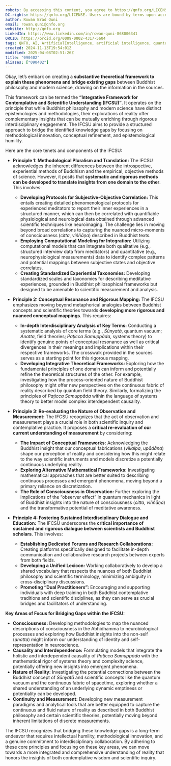 ```yaml
---
robots: By accessing this content, you agree to https://qnfo.org/LICENSE. Non-commercial use only. Attribution required.
DC.rights: https://qnfo.org/LICENSE. Users are bound by terms upon access.
author: Rowan Brad Quni
email: rowan.quni@qnfo.org
website: http://qnfo.org
LinkedIn: https://www.linkedin.com/in/rowan-quni-868006341
ORCID: https://orcid.org/0009-0002-4317-5604
tags: QNFO, AI, ArtificialIntelligence, artificial intelligence, quantum, physics, science, Einstein, QuantumMechanics, quantum mechanics, QuantumComputing, quantum computing, information, InformationTheory, information theory, InformationalUniverse, informational universe, informational universe hypothesis, IUH
created: 2024-11-13T19:54:01Z
modified: 2025-04-08T02:51:26Z
title: "090402"
aliases: ["090402"]
---
```


Okay, let’s embark on creating a **substantive theoretical framework to explain these phenomena and bridge existing gaps** between Buddhist philosophy and modern science, drawing on the information in the sources.

This framework can be termed the **“Integrative Framework for Contemplative and Scientific Understanding (IFCSU)”**. It operates on the principle that while Buddhist philosophy and modern science have distinct epistemologies and methodologies, their explorations of reality offer complementary insights that can be mutually enriching through rigorous interdisciplinary engagement. The IFCSU aims to provide a structured approach to bridge the identified knowledge gaps by focusing on methodological innovation, conceptual refinement, and epistemological humility.

Here are the core tenets and components of the IFCSU:

- **Principle 1: Methodological Pluralism and Translation:** The IFCSU acknowledges the inherent differences between the introspective, experiential methods of Buddhism and the empirical, objective methods of science. However, it posits that **systematic and rigorous methods can be developed to translate insights from one domain to the other**. This involves:

    - **Developing Protocols for Subjective-Objective Correlation:** This entails creating detailed phenomenological protocols for experienced meditators to report their inner experiences in a structured manner, which can then be correlated with quantifiable physiological and neurological data obtained through advanced scientific techniques like neuroimaging. The challenge lies in moving beyond broad correlations to capturing the nuanced micro-moments of consciousness (*citta*, *viññāṇa*) described in Buddhist texts.
    - **Employing Computational Modeling for Integration:** Utilizing computational models that can integrate both qualitative (e.g., structured interview data from meditators) and quantitative (e.g., neurophysiological measurements) data to identify complex patterns and potential mappings between subjective states and objective correlates.
    - **Creating Standardized Experiential Taxonomies:** Developing standardized scales and taxonomies for describing meditative experiences, grounded in Buddhist philosophical frameworks but designed to be amenable to scientific measurement and analysis.
- **Principle 2: Conceptual Resonance and Rigorous Mapping:** The IFCSU emphasizes moving beyond metaphorical analogies between Buddhist concepts and scientific theories towards **developing more rigorous and nuanced conceptual mappings**. This requires:

    - **In-depth Interdisciplinary Analysis of Key Terms:** Conducting a systematic analysis of core terms (e.g., *Śūnyatā*, quantum vacuum; *Anatta*, field theories; *Paṭicca Samuppāda*, systems theory) to identify genuine points of conceptual resonance as well as critical divergences in their meanings and implications within their respective frameworks. The crosswalk provided in the sources serves as a starting point for this rigorous mapping.
    - **Developing Integrative Theoretical Frameworks:** Exploring how the fundamental principles of one domain can inform and potentially refine the theoretical structures of the other. For example, investigating how the process-oriented nature of Buddhist philosophy might offer new perspectives on the continuous fabric of reality described by quantum field theory. Similarly, formalizing the principles of *Paṭicca Samuppāda* within the language of systems theory to better model complex interdependent causality.
- **Principle 3: Re-evaluating the Nature of Observation and Measurement:** The IFCSU recognizes that the act of observation and measurement plays a crucial role in both scientific inquiry and contemplative practice. It proposes a **critical re-evaluation of our current understanding of measurement** by considering:

    - **The Impact of Conceptual Frameworks:** Acknowledging the Buddhist insight that our conceptual fabrications (*vikalpa*, *upādāna*) shape our perception of reality and considering how this might relate to the way scientific instruments and models discretize a potentially continuous underlying reality.
    - **Exploring Alternative Mathematical Frameworks:** Investigating mathematical approaches that are better suited to describing continuous processes and emergent phenomena, moving beyond a primary reliance on discretization.
    - **The Role of Consciousness in Observation:** Further exploring the implications of the “observer effect” in quantum mechanics in light of Buddhist insights into the nature of consciousness (*citta*, *viññāṇa*) and the transformative potential of meditative awareness.
- **Principle 4: Fostering Sustained Interdisciplinary Dialogue and Education:** The IFCSU underscores the **critical importance of sustained and rigorous dialogue between scientists and Buddhist scholars**. This involves:

    - **Establishing Dedicated Forums and Research Collaborations:** Creating platforms specifically designed to facilitate in-depth communication and collaborative research projects between experts from both fields.
    - **Developing a Unified Lexicon:** Working collaboratively to develop a shared vocabulary that respects the nuances of both Buddhist philosophy and scientific terminology, minimizing ambiguity in cross-disciplinary discussions.
    - **Promoting “Dual Practitioners”:** Encouraging and supporting individuals with deep training in both Buddhist contemplative traditions and scientific disciplines, as they can serve as crucial bridges and facilitators of understanding.

**Key Areas of Focus for Bridging Gaps within the IFCSU:**

- **Consciousness:** Developing methodologies to map the nuanced descriptions of consciousness in the Abhidhamma to neurobiological processes and exploring how Buddhist insights into the non-self (*anatta*) might inform our understanding of identity and self-representation in neuroscience.
- **Causality and Interdependence:** Formulating models that integrate the holistic and interdependent causality of *Paṭicca Samuppāda* with the mathematical rigor of systems theory and complexity science, potentially offering new insights into emergent phenomena.
- **Nature of Reality:** Investigating the potential connections between the Buddhist concept of *Śūnyatā* and scientific concepts like the quantum vacuum and the continuous fabric of spacetime, exploring whether a shared understanding of an underlying dynamic emptiness or potentiality can be developed.
- **Continuity and Measurement:** Developing new measurement paradigms and analytical tools that are better equipped to capture the continuous and fluid nature of reality as described in both Buddhist philosophy and certain scientific theories, potentially moving beyond inherent limitations of discrete measurements.

The IFCSU recognizes that bridging these knowledge gaps is a long-term endeavor that requires intellectual humility, methodological innovation, and a genuine commitment to interdisciplinary collaboration. By adhering to these core principles and focusing on these key areas, we can move towards a more integrated and comprehensive understanding of reality that honors the insights of both contemplative wisdom and scientific inquiry.
